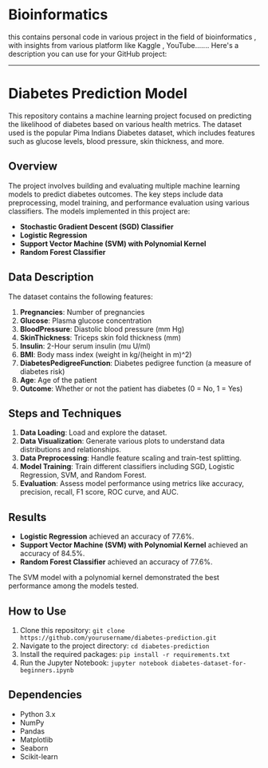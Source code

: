 # Bioinformatics
this contains personal code in various project in the field of bioinformatics , with insights from various platform like Kaggle , YouTube....... 
Here's a description you can use for your GitHub project:

---

# Diabetes Prediction Model

This repository contains a machine learning project focused on predicting the likelihood of diabetes based on various health metrics. The dataset used is the popular Pima Indians Diabetes dataset, which includes features such as glucose levels, blood pressure, skin thickness, and more.

## Overview

The project involves building and evaluating multiple machine learning models to predict diabetes outcomes. The key steps include data preprocessing, model training, and performance evaluation using various classifiers. The models implemented in this project are:

- **Stochastic Gradient Descent (SGD) Classifier**
- **Logistic Regression**
- **Support Vector Machine (SVM) with Polynomial Kernel**
- **Random Forest Classifier**

## Data Description

The dataset contains the following features:

1. **Pregnancies**: Number of pregnancies
2. **Glucose**: Plasma glucose concentration
3. **BloodPressure**: Diastolic blood pressure (mm Hg)
4. **SkinThickness**: Triceps skin fold thickness (mm)
5. **Insulin**: 2-Hour serum insulin (mu U/ml)
6. **BMI**: Body mass index (weight in kg/(height in m)^2)
7. **DiabetesPedigreeFunction**: Diabetes pedigree function (a measure of diabetes risk)
8. **Age**: Age of the patient
9. **Outcome**: Whether or not the patient has diabetes (0 = No, 1 = Yes)

## Steps and Techniques

1. **Data Loading**: Load and explore the dataset.
2. **Data Visualization**: Generate various plots to understand data distributions and relationships.
3. **Data Preprocessing**: Handle feature scaling and train-test splitting.
4. **Model Training**: Train different classifiers including SGD, Logistic Regression, SVM, and Random Forest.
5. **Evaluation**: Assess model performance using metrics like accuracy, precision, recall, F1 score, ROC curve, and AUC.

## Results

- **Logistic Regression** achieved an accuracy of 77.6%.
- **Support Vector Machine (SVM) with Polynomial Kernel** achieved an accuracy of 84.5%.
- **Random Forest Classifier** achieved an accuracy of 77.6%.

The SVM model with a polynomial kernel demonstrated the best performance among the models tested.

## How to Use

1. Clone this repository: `git clone https://github.com/yourusername/diabetes-prediction.git`
2. Navigate to the project directory: `cd diabetes-prediction`
3. Install the required packages: `pip install -r requirements.txt`
4. Run the Jupyter Notebook: `jupyter notebook diabetes-dataset-for-beginners.ipynb`

## Dependencies

- Python 3.x
- NumPy
- Pandas
- Matplotlib
- Seaborn
- Scikit-learn


